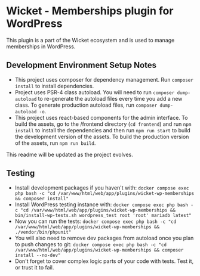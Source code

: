 # Wicket - Memberships plugin for WordPress

This plugin is a part of the Wicket ecosystem and is used to manage memberships in WordPress.

## Development Environment Setup Notes

* This project uses composer for dependency management. Run `composer install` to install dependencies.
* Project uses PSR-4 class autoload. You will need to run `composer dump-autoload` to re-generate the autoload files every time you add a new class. To generate production autoload files, run `composer dump-autoload -o`.
* This project uses react-based components for the admin interface. To build the assets, go to the /frontend directory (`cd frontend`) and run `npm install` to install the dependencies and then run `npm run start` to build the development version of the assets. To build the production version of the assets, run `npm run build`.

This readme will be updated as the project evolves.

## Testing
* Install development packages if you haven't with: `docker compose exec php bash -c "cd /var/www/html/web/app/plugins/wicket-wp-memberships && composer install"`
* Install WordPress testing instance with: `docker compose exec php bash -c "cd /var/www/html/web/app/plugins/wicket-wp-memberships && bin/install-wp-tests.sh wordpress_test root 'root' mariadb latest"`
* Now you can run the tests: `docker compose exec php bash -c "cd /var/www/html/web/app/plugins/wicket-wp-memberships && ./vendor/bin/phpunit"`
* You will also need to remove dev packages from autoload once you plan to push changes to git: `docker compose exec php bash -c "cd /var/www/html/web/app/plugins/wicket-wp-memberships && composer install --no-dev"`
* Don't forget to cover complex logic parts of your code with tests. Test it, or trust it to fail.